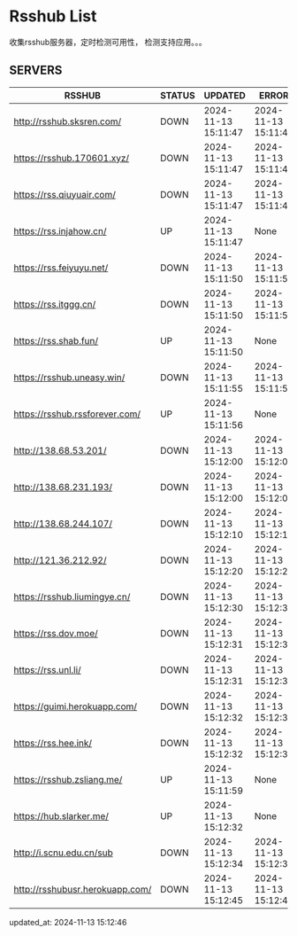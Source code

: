 # Rsshub List

收集rsshub服务器，定时检测可用性， 检测支持应用。。。


## SERVERS

|  RSSHUB   | STATUS  | UPDATED  | ERROR  | TWITTER |  
|  ----  | ----  | ----  | ----  | ---- |  
| http://rsshub.sksren.com/ | DOWN | 2024-11-13 15:11:47 | 2024-11-13 15:11:47 |  
| https://rsshub.170601.xyz/ | DOWN | 2024-11-13 15:11:47 | 2024-11-13 15:11:47 |  
| https://rss.qiuyuair.com/ | DOWN | 2024-11-13 15:11:47 | 2024-11-13 15:11:47 |  
| https://rss.injahow.cn/ | UP | 2024-11-13 15:11:47 | None ||  
| https://rss.feiyuyu.net/ | DOWN | 2024-11-13 15:11:50 | 2024-11-13 15:11:50 |  
| https://rss.itggg.cn/ | DOWN | 2024-11-13 15:11:50 | 2024-11-13 15:11:50 |  
| https://rss.shab.fun/ | UP | 2024-11-13 15:11:50 | None ||  
| https://rsshub.uneasy.win/ | DOWN | 2024-11-13 15:11:55 | 2024-11-13 15:11:55 |  
| https://rsshub.rssforever.com/ | UP | 2024-11-13 15:11:56 | None ||  
| http://138.68.53.201/ | DOWN | 2024-11-13 15:12:00 | 2024-11-13 15:12:00 |  
| http://138.68.231.193/ | DOWN | 2024-11-13 15:12:00 | 2024-11-13 15:12:00 |  
| http://138.68.244.107/ | DOWN | 2024-11-13 15:12:10 | 2024-11-13 15:12:10 |  
| http://121.36.212.92/ | DOWN | 2024-11-13 15:12:20 | 2024-11-13 15:12:20 |  
| https://rsshub.liumingye.cn/ | DOWN | 2024-11-13 15:12:30 | 2024-11-13 15:12:30 |  
| https://rss.dov.moe/ | DOWN | 2024-11-13 15:12:31 | 2024-11-13 15:12:31 |  
| https://rss.unl.li/ | DOWN | 2024-11-13 15:12:31 | 2024-11-13 15:12:31 |  
| https://guimi.herokuapp.com/ | DOWN | 2024-11-13 15:12:32 | 2024-11-13 15:12:32 |  
| https://rss.hee.ink/ | DOWN | 2024-11-13 15:12:32 | 2024-11-13 15:12:32 |  
| https://rsshub.zsliang.me/ | UP | 2024-11-13 15:11:59 | None |OK|  
| https://hub.slarker.me/ | UP | 2024-11-13 15:12:32 | None ||  
| http://i.scnu.edu.cn/sub | DOWN | 2024-11-13 15:12:34 | 2024-11-13 15:12:34 |  
| http://rsshubusr.herokuapp.com/ | DOWN | 2024-11-13 15:12:45 | 2024-11-13 15:12:45 |  
  

updated_at: 2024-11-13 15:12:46  
